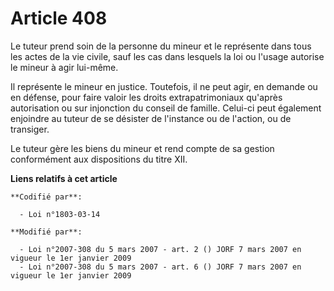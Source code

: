 # Article 408

Le tuteur prend soin de la personne du mineur et le représente dans tous les actes de la vie civile, sauf les cas dans
lesquels la loi ou l'usage autorise le mineur à agir lui-même.

Il représente le mineur en justice. Toutefois, il ne peut agir, en demande ou en défense, pour faire valoir les droits
extrapatrimoniaux qu'après autorisation ou sur injonction du conseil de famille. Celui-ci peut également enjoindre au tuteur
de se désister de l'instance ou de l'action, ou de transiger.

Le tuteur gère les biens du mineur et rend compte de sa gestion conformément aux dispositions du titre XII.

**Liens relatifs à cet article**

	**Codifié par**:

	  - Loi n°1803-03-14

	**Modifié par**:

	  - Loi n°2007-308 du 5 mars 2007 - art. 2 () JORF 7 mars 2007 en vigueur le 1er janvier 2009
	  - Loi n°2007-308 du 5 mars 2007 - art. 6 () JORF 7 mars 2007 en vigueur le 1er janvier 2009
